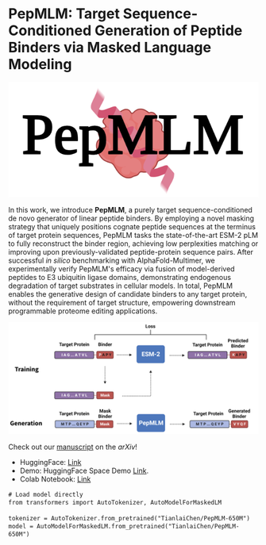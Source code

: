 # PepMLM: Target Sequence-Conditioned Generation of Peptide Binders via Masked Language Modeling

![Logo](logo.png)

In this work, we introduce **PepMLM**, a purely target sequence-conditioned de novo generator of linear peptide binders. By employing a novel masking strategy that uniquely positions cognate peptide sequences at the terminus of target protein sequences, PepMLM tasks the state-of-the-art ESM-2 pLM to fully reconstruct the binder region, achieving low perplexities matching or improving upon previously-validated peptide-protein sequence pairs. After successful *in silico* benchmarking with AlphaFold-Multimer, we experimentally verify PepMLM's efficacy via fusion of model-derived peptides to E3 ubiquitin ligase domains, demonstrating endogenous degradation of target substrates in cellular models. In total, PepMLM enables the generative design of candidate binders to any target protein, without the requirement of target structure, empowering downstream programmable proteome editing applications.

![Pepmlm Image](pepmlm.png)

Check out our [manuscript](https://arxiv.org/abs/2310.03842) on the *arXiv*!

- HuggingFace: [Link](https://huggingface.co/TianlaiChen/PepMLM-650M)
- Demo: HuggingFace Space Demo [Link](https://huggingface.co/spaces/TianlaiChen/PepMLM).
- Colab Notebook: [Link](https://colab.research.google.com/drive/1u0i-LBog_lvQ5YRKs7QLKh_RtI-tV8qM?usp=sharing)

```
# Load model directly
from transformers import AutoTokenizer, AutoModelForMaskedLM

tokenizer = AutoTokenizer.from_pretrained("TianlaiChen/PepMLM-650M")
model = AutoModelForMaskedLM.from_pretrained("TianlaiChen/PepMLM-650M")
```